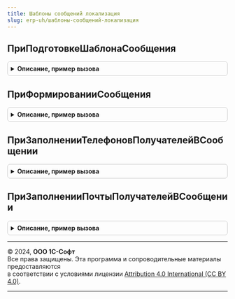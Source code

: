 ```yaml
---
title: Шаблоны сообщений локализация
slug: erp-uh/шаблоны-сообщений-локализация
---
```



## ПриПодготовкеШаблонаСообщения
<details style="margin: 1em 0; padding: 0.5em; border: 1px solid #ccc; border-radius: 6px;">

<summary style="font-weight: bold; cursor: pointer;">Описание, пример вызова</summary>

```bsl

// Вызывается при подготовке шаблонов сообщений и позволяет переопределить список реквизитов и вложений.
//
// см. ШаблоныСообщенийПереопределяемый.ПриПодготовкеШаблонаСообщения
//
Процедура ПриПодготовкеШаблонаСообщения(Реквизиты, Вложения, НазначениеШаблона, ДополнительныеПараметры) Экспорт
```

Пример вызова
```bsl
ШаблоныСообщенийЛокализация.ПриПодготовкеШаблонаСообщения(Реквизиты, Вложения, НазначениеШаблона, ДополнительныеПараметры) 
```
</details>

## ПриФормированииСообщения
<details style="margin: 1em 0; padding: 0.5em; border: 1px solid #ccc; border-radius: 6px;">

<summary style="font-weight: bold; cursor: pointer;">Описание, пример вызова</summary>

```bsl

// Вызывается в момент создания сообщений по шаблону для заполнения значений реквизитов и вложений.
//
// см. ШаблоныСообщенийПереопределяемый.ПриФормированииСообщения
//
Процедура ПриФормированииСообщения(Сообщение, НазначениеШаблона, ПредметСообщения, ПараметрыШаблона) Экспорт
```

Пример вызова
```bsl
ШаблоныСообщенийЛокализация.ПриФормированииСообщения(Сообщение, НазначениеШаблона, ПредметСообщения, ПараметрыШаблона) 
```
</details>

## ПриЗаполненииТелефоновПолучателейВСообщении
<details style="margin: 1em 0; padding: 0.5em; border: 1px solid #ccc; border-radius: 6px;">

<summary style="font-weight: bold; cursor: pointer;">Описание, пример вызова</summary>

```bsl

// Заполняет список получателей SMS при отправке сообщения сформированного по шаблону.
//
// см. ШаблоныСообщенийПереопределяемый.ПриЗаполненииТелефоновПолучателейВСообщении
Процедура ПриЗаполненииТелефоновПолучателейВСообщении(ПолучателиSMS, НазначениеШаблона, ПредметСообщения) Экспорт
```

Пример вызова
```bsl
ШаблоныСообщенийЛокализация.ПриЗаполненииТелефоновПолучателейВСообщении(ПолучателиSMS, НазначениеШаблона, ПредметСообщения) 
```
</details>

## ПриЗаполненииПочтыПолучателейВСообщении
<details style="margin: 1em 0; padding: 0.5em; border: 1px solid #ccc; border-radius: 6px;">

<summary style="font-weight: bold; cursor: pointer;">Описание, пример вызова</summary>

```bsl

// Заполняет список получателей почты при отправки сообщения сформированного по шаблону.
//
// см. ШаблоныСообщенийПереопределяемый.ПриЗаполненииПочтыПолучателейВСообщении
//
Процедура ПриЗаполненииПочтыПолучателейВСообщении(ПолучателиПисьма, НазначениеШаблона, ПредметСообщения) Экспорт
```

Пример вызова
```bsl
ШаблоныСообщенийЛокализация.ПриЗаполненииПочтыПолучателейВСообщении(ПолучателиПисьма, НазначениеШаблона, ПредметСообщения) 
```
</details>

---

© 2024, **ООО 1С-Софт**  
Все права защищены. Эта программа и сопроводительные материалы предоставляются  
в соответствии с условиями лицензии [Attribution 4.0 International (CC BY 4.0)](https://creativecommons.org/licenses/by/4.0/legalcode).

---
